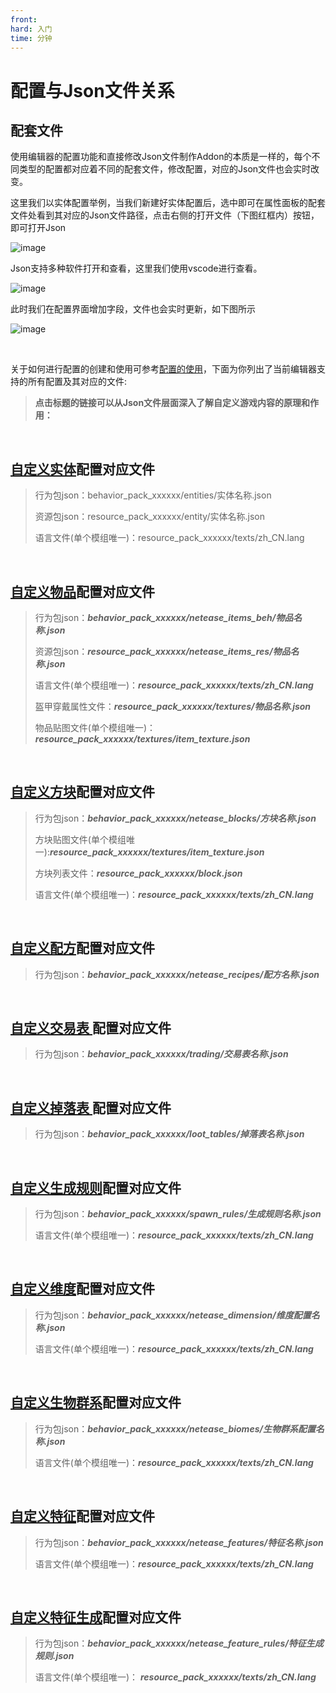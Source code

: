 ```yaml
---
front:
hard: 入门
time: 分钟
---
```

# 配置与Json文件关系
## 配套文件

使用编辑器的配置功能和直接修改Json文件制作Addon的本质是一样的，每个不同类型的配置都对应着不同的配套文件，修改配置，对应的Json文件也会实时改变。

这里我们以实体配置举例，当我们新建好实体配置后，选中即可在属性面板的配套文件处看到其对应的Json文件路径，点击右侧的打开文件（下图红框内）按钮，即可打开Json

![image](./images/open_json_file.png)

Json支持多种软件打开和查看，这里我们使用vscode进行查看。

![image](./images/openjsonfile2.gif)

此时我们在配置界面增加字段，文件也会实时更新，如下图所示

![image](./images/editjsonfile.gif)

<br/>

关于如何进行配置的创建和使用可参考[配置的使用](./0-配置.md)，下面为你列出了当前编辑器支持的所有配置及其对应的文件:
>**点击标题的链接可以从Json文件层面深入了解自定义游戏内容的原理和作用：**

<br/>

## [自定义实体](./3-自定义生物/01-自定义基础生物.md)配置对应文件

>  行为包json：behavior_pack_xxxxxx/entities/实体名称.json
>
>  资源包json：resource_pack_xxxxxx/entity/实体名称.json
>
>  语言文件(单个模组唯一)：resource_pack_xxxxxx/texts/zh_CN.lang

<br/>

## [自定义物品](./1-自定义物品/1-自定义基础物品.md)配置对应文件

>  行为包json：***behavior_pack_xxxxxx/netease_items_beh/物品名称.json***
>
>  资源包json：***resource_pack_xxxxxx/netease_items_res/物品名称.json***
>
>  语言文件(单个模组唯一)：***resource_pack_xxxxxx/texts/zh_CN.lang***
>
>  盔甲穿戴属性文件：***resource_pack_xxxxxx/textures/物品名称.json***
>
>  物品贴图文件(单个模组唯一)：***resource_pack_xxxxxx/textures/item_texture.json***

<br/>

## [自定义方块](./2-自定义方块/0-自定义方块概述.md)配置对应文件

>  行为包json：***behavior_pack_xxxxxx/netease_blocks/方块名称.json***
>
>  方块贴图文件(单个模组唯一):***resource_pack_xxxxxx/textures/item_texture.json***
>
>  方块列表文件：***resource_pack_xxxxxx/block.json***
>
>  语言文件(单个模组唯一)：***resource_pack_xxxxxx/texts/zh_CN.lang***

<br/>

## [自定义配方](./5-自定义配方.md)配置对应文件

>  行为包json：***behavior_pack_xxxxxx/netease_recipes/配方名称.json***

<br/>

## <a href="../../../mconline/100-历史归档教程/20-玩法地图教程/第05章：设置NPC的基本状态和交易表/课程03.给NPC添加对应的交易表.html" rel="noopenner"> 自定义交易表 </a>配置对应文件

>  行为包json：***behavior_pack_xxxxxx/trading/交易表名称.json***

<br/>

## <a href="../../../mconline/100-历史归档教程/10-addon教程/第12章：更完善的自定义掉落物/课程01.更完善的自定义掉落物.html" rel="noopenner"> 自定义掉落表 </a>配置对应文件

>  行为包json：***behavior_pack_xxxxxx/loot_tables/掉落表名称.json***

<br/>

## [自定义生成规则](./4-自定义维度/3-生物生成.md)配置对应文件

>  行为包json：***behavior_pack_xxxxxx/spawn_rules/生成规则名称.json***
>
>  语言文件(单个模组唯一)：***resource_pack_xxxxxx/texts/zh_CN.lang***

<br/>

## [自定义维度](./4-自定义维度/1-自定义维度.md)配置对应文件

>  行为包json：***behavior_pack_xxxxxx/netease_dimension/维度配置名称.json***
>
>  语言文件(单个模组唯一)：***resource_pack_xxxxxx/texts/zh_CN.lang***

<br/>

## [自定义生物群系](./4-自定义维度/2-群系地貌.md)配置对应文件
>  行为包json：***behavior_pack_xxxxxx/netease_biomes/生物群系配置名称.json***
>
>  语言文件(单个模组唯一)：***resource_pack_xxxxxx/texts/zh_CN.lang***

<br/>

## [自定义特征](./4-自定义维度/4-自定义特征.md)配置对应文件

>  行为包json：***behavior_pack_xxxxxx/netease_features/特征名称.json***
>
>  语言文件(单个模组唯一)：***resource_pack_xxxxxx/texts/zh_CN.lang***

<br/>

## [自定义特征生成](./4-自定义维度/4-自定义特征.md)配置对应文件
 >  行为包json：***behavior_pack_xxxxxx/netease_feature_rules/特征生成规则.json***
 >
 >  语言文件(单个模组唯一)： ***resource_pack_xxxxxx/texts/zh_CN.lang***